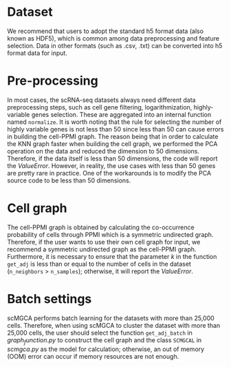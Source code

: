 # Dataset
We recommend that users to adopt the standard h5 format data (also known as HDF5), which is common among data preprocessing and feature selection. Data in other formats (such as .csv, .txt) can be converted into h5 format data for input.

# Pre-processing
In most cases, the scRNA-seq datasets always need different data preprocessing steps, such as cell gene filtering, logarithmization, highly-variable genes selection. These are aggregated into an internal function named `normalize`. It is worth noting that the rule for selecting the number of highly variable genes is not less than 50 since less than 50 can cause errors in building the cell-PPMI graph. The reason being that in order to calculate the KNN graph faster when building the cell graph, we performed the PCA operation on the data and reduced the dimension to 50 dimensions. Therefore, if the data itself is less than 50 dimensions, the code will report the $ValueError$. However, in reality, the use cases with less than 50 genes are pretty rare in practice. One of the workarounds is to modify the PCA source code to be less than 50 dimensions.

# Cell graph
The cell-PPMI graph is obtained by calculating the co-occurrence probability of cells through PPMI which is a symmetric undirected graph. Therefore, if the user wants to use their own cell graph for input, we recommend a symmetric undirected graph as the cell-PPMI graph. Furthermore, it is necessary to ensure that the parameter $k$ in the function `get_adj` is less than or equal to the number of cells in the dataset (`n_neighbors` > `n_samples`); otherwise, it will report the $ValueError$.

# Batch settings
scMGCA performs batch learning for the datasets with more than 25,000 cells. Therefore, when using scMGCA to cluster the dataset with more than 25,000 cells, the user should select the function `get_adj_batch` in $graph_function.py$ to construct the cell graph and the class `SCMGCAL` in $scmgca.py$ as the model for calculation; otherwise, an out of memory (OOM) error can occur if memory resources are not enough.
